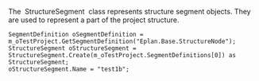 The  StructureSegment  class represents structure segment objects. They are used to represent a part of the project structure.

 ``` 
 SegmentDefinition oSegmentDefinition = m_oTestProject.GetSegmentDefinition("Eplan.Base.StructureNode");
 StructureSegment oStructureSegment = StructureSegment.Create(m_oTestProject.SegmentDefinitions[0]) as StructureSegment;
 oStructureSegment.Name = "test1b";
 ``` 

